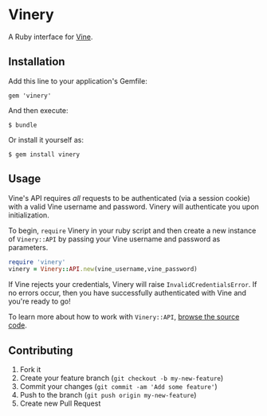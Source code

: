 # Vinery

A Ruby interface for [Vine](http://vine.co).

## Installation

Add this line to your application's Gemfile:

    gem 'vinery'

And then execute:

    $ bundle

Or install it yourself as:

    $ gem install vinery

## Usage

Vine's API requires _all_ requests to be authenticated (via a session cookie) with a valid Vine username and password. Vinery will authenticate you upon initialization.

To begin, `require` Vinery in your ruby script and then create a new instance of `Vinery::API` by passing your Vine username and password as parameters.

```ruby
require 'vinery'
vinery = Vinery::API.new(vine_username,vine_password)
```

If Vine rejects your credentials, Vinery will raise `InvalidCredentialsError`. If no errors occur, then you have successfully authenticated with Vine and you're ready to go!

To learn more about how to work with `Vinery::API`, [browse the source code](lib/vinery/api.rb).

## Contributing

1. Fork it
2. Create your feature branch (`git checkout -b my-new-feature`)
3. Commit your changes (`git commit -am 'Add some feature'`)
4. Push to the branch (`git push origin my-new-feature`)
5. Create new Pull Request
